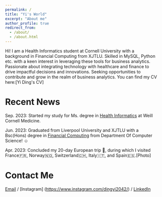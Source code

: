 ```yaml
---
permalink: /
title: "Yi's World"
excerpt: "About me"
author_profile: true
redirect_from: 
  - /about/
  - /about.html
---
```


Hi! I am a Health Informatics student at Cornell University with a background in Financial Computing from XJTLU. Skilled in MySQL, Python etc. with a keen interest in leveraging these tools for business analytics. Passionate about integrating technology with healthcare and finance to drive impactful decisions and innovations. Seeking opportunities to contribute and grow in the realm of business analytics. 
You can find my CV here:[Yi Ding's CV]

Recent News
======
Sep. 2023: Started my study for Ms. degree in [Health Informatics](https://phsedu-info.weill-cornell.org/?utm_source=adwords&utm_medium=cpc&utm_campaign=learnmore&device=c&network=g&location=9004077&utm_term=cornell%20health%20informatics&matchtype=e&gclid=Cj0KCQiAsburBhCIARIsAExmsu4lLNa7ZxfiUAEs-e0RzFwG-WjP-wg7ovGRo-xNEFsZUR3uUerGoakaAhf_EALw_wcB) at Weill Cornell Medicine.

Jun. 2023: Graduated from Liverpool University and XJTLU with a Bsc(Hons) degree in [Financial Computing](https://www.liverpool.ac.uk/courses/2024/financial-computing-bsc-hons) from Department Of Computer Science! ☺️

Apr. 2023: Concluded my 20-day European trip 🚞, during which I visited France🇫🇷, Norway🇳🇴, Switzerland🇨🇭, Italy🇮🇹, and Spain🇪🇸.[Photo]

Contact Me
======
[Email](mailto:yid4004@med.cornell.edu) / [Instagram] (https://www.instagram.com/dingyi2042/) / [LinkedIn](https://www.linkedin.com/in/yi-ding-854002291/)
